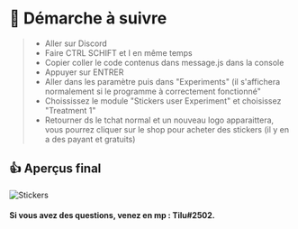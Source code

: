 # 🔰 Démarche à suivre

> - Aller sur Discord
> - Faire CTRL SCHIFT et I en même temps
> - Copier coller le code contenus dans message.js dans la console
> - Appuyer sur ENTRER
> - Aller dans les paramètre puis dans "Experiments" (il s'affichera normalement si le programme à correctement fonctionné"
> - Choississez le module "Stickers user Experiment" et choisissez "Treatment 1"
> - Retourner ds le tchat normal et un nouveau logo apparaittera, vous pourrez cliquer sur le shop pour acheter des stickers (il y en a des payant et gratuits)

## 👍 Aperçus final
![Stickers](https://i.imgur.com/CuOqfnf.png)

#### Si vous avez des questions, venez en mp : Tilu#2502.

